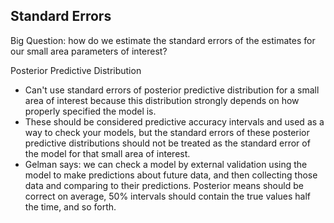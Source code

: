 ## Standard Errors

Big Question: how do we estimate the standard errors of the estimates for our small area parameters of interest?

Posterior Predictive Distribution
- Can't use standard errors of posterior predictive distribution for a small area of interest because this distribution strongly depends on how properly specified the model is.
- These should be considered predictive accuracy intervals and used as a way to check your models, but the standard errors of these posterior predictive distributions should not be treated as the standard error of the model for that small area of interest.
- Gelman says:  we can check a model by external validation using the model to make predictions about future data, and then collecting those data and comparing to their predictions. Posterior means should be correct on average, 50% intervals should contain the true values half the time, and so forth. 


